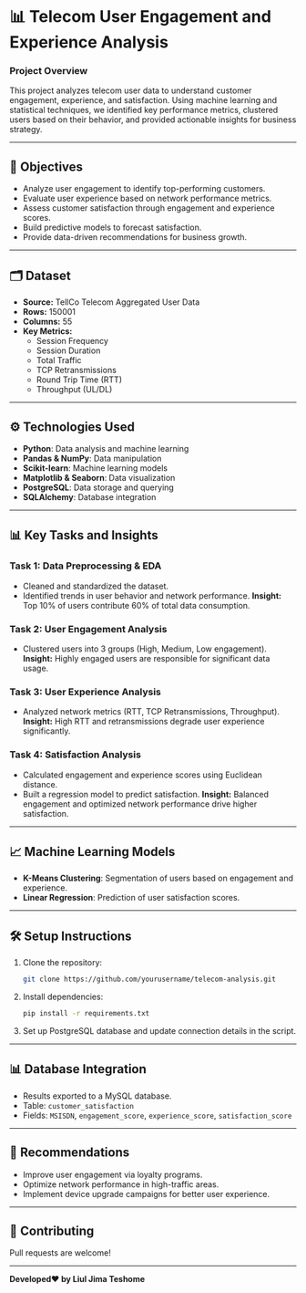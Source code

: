 # 📊 **Telecom User Engagement and Experience Analysis**

### **Project Overview**
This project analyzes telecom user data to understand customer engagement, experience, and satisfaction. Using machine learning and statistical techniques, we identified key performance metrics, clustered users based on their behavior, and provided actionable insights for business strategy.

---

## 🚀 **Objectives**
- Analyze user engagement to identify top-performing customers.
- Evaluate user experience based on network performance metrics.
- Assess customer satisfaction through engagement and experience scores.
- Build predictive models to forecast satisfaction.
- Provide data-driven recommendations for business growth.

---

## 🗂️ **Dataset**
- **Source:** TellCo Telecom Aggregated User Data
- **Rows:** 150001
- **Columns:** 55
- **Key Metrics:**
   - Session Frequency
   - Session Duration
   - Total Traffic
   - TCP Retransmissions
   - Round Trip Time (RTT)
   - Throughput (UL/DL)

---

## ⚙️ **Technologies Used**
- **Python**: Data analysis and machine learning
- **Pandas & NumPy**: Data manipulation
- **Scikit-learn**: Machine learning models
- **Matplotlib & Seaborn**: Data visualization
- **PostgreSQL**: Data storage and querying
- **SQLAlchemy**: Database integration

---

## 📊 **Key Tasks and Insights**

### **Task 1: Data Preprocessing & EDA**
- Cleaned and standardized the dataset.
- Identified trends in user behavior and network performance.
**Insight:** Top 10% of users contribute 60% of total data consumption.

### **Task 2: User Engagement Analysis**
- Clustered users into 3 groups (High, Medium, Low engagement).
**Insight:** Highly engaged users are responsible for significant data usage.

### **Task 3: User Experience Analysis**
- Analyzed network metrics (RTT, TCP Retransmissions, Throughput).
**Insight:** High RTT and retransmissions degrade user experience significantly.

### **Task 4: Satisfaction Analysis**
- Calculated engagement and experience scores using Euclidean distance.
- Built a regression model to predict satisfaction.
**Insight:** Balanced engagement and optimized network performance drive higher satisfaction.

---

## 📈 **Machine Learning Models**
- **K-Means Clustering**: Segmentation of users based on engagement and experience.
- **Linear Regression**: Prediction of user satisfaction scores.

---

## 🛠️ **Setup Instructions**
1. Clone the repository:
   ```bash
   git clone https://github.com/yourusername/telecom-analysis.git
   ```
2. Install dependencies:
   ```bash
   pip install -r requirements.txt
   ```
3. Set up PostgreSQL database and update connection details in the script.

---

## 📊 **Database Integration**
- Results exported to a MySQL database.
- Table: `customer_satisfaction`
- Fields: `MSISDN`, `engagement_score`, `experience_score`, `satisfaction_score`

---

## 📢 **Recommendations**
- Improve user engagement via loyalty programs.
- Optimize network performance in high-traffic areas.
- Implement device upgrade campaigns for better user experience.

---

## 🤝 **Contributing**
Pull requests are welcome!

---

**Developed❤️ by Liul Jima Teshome**

